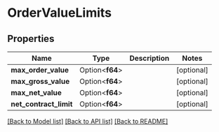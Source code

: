 # OrderValueLimits

## Properties

Name | Type | Description | Notes
------------ | ------------- | ------------- | -------------
**max_order_value** | Option<**f64**> |  | [optional]
**max_gross_value** | Option<**f64**> |  | [optional]
**max_net_value** | Option<**f64**> |  | [optional]
**net_contract_limit** | Option<**f64**> |  | [optional]

[[Back to Model list]](../README.md#documentation-for-models) [[Back to API list]](../README.md#documentation-for-api-endpoints) [[Back to README]](../README.md)
